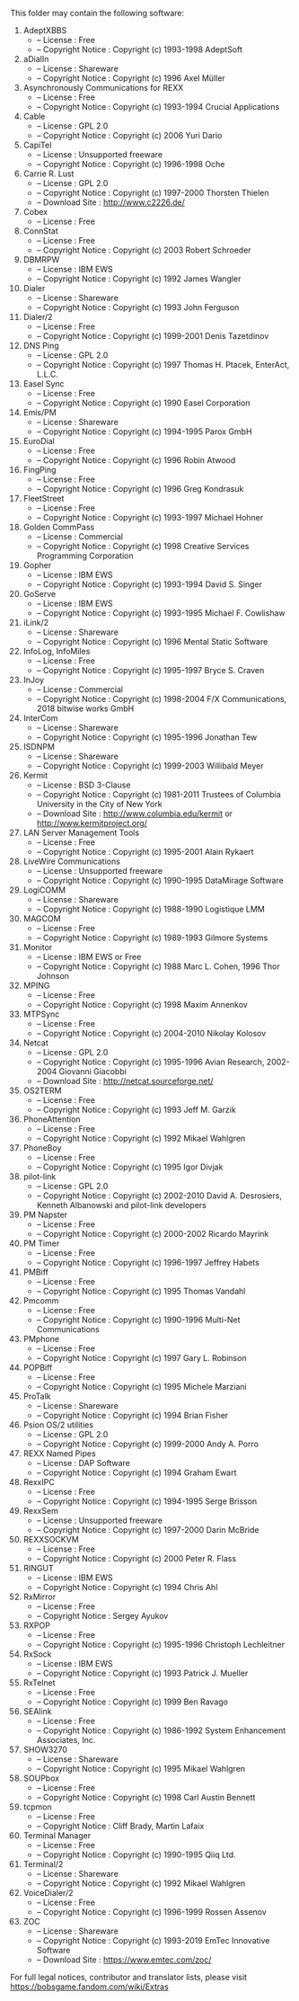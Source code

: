 ﻿This folder may contain the following software:

1. AdeptXBBS
   - – License : Free
   - – Copyright Notice : Copyright (c) 1993-1998 AdeptSoft
2. aDialIn
   - – License : Shareware
   - – Copyright Notice : Copyright (c) 1996 Axel Müller
3. Asynchronously Communications for REXX
   - – License : Free
   - – Copyright Notice : Copyright (c) 1993-1994 Crucial Applications
4. Cable
   - – License : GPL 2.0
   - – Copyright Notice : Copyright (c) 2006 Yuri Dario
5. CapiTel
   - – License : Unsupported freeware
   - – Copyright Notice : Copyright (c) 1996-1998 Oche
6. Carrie R. Lust
   - – License : GPL 2.0
   - – Copyright Notice : Copyright (c) 1997-2000 Thorsten Thielen
   - – Download Site : http://www.c2226.de/
7. Cobex
   - – License : Free
8. ConnStat
   - – License : Free
   - – Copyright Notice : Copyright (c) 2003 Robert Schroeder
9. DBMRPW
   - – License : IBM EWS
   - – Copyright Notice : Copyright (c) 1992 James Wangler
10. Dialer
    - – License : Shareware
    - – Copyright Notice : Copyright (c) 1993 John Ferguson
11. Dialer/2
    - – License : Free
    - – Copyright Notice : Copyright (c) 1999-2001 Denis Tazetdinov
12. DNS Ping
    - – License : GPL 2.0
    - – Copyright Notice : Copyright (c) 1997 Thomas H. Ptacek, EnterAct, L.L.C.
13. Easel Sync
    - – License : Free
    - – Copyright Notice : Copyright (c) 1990 Easel Corporation
14. Emis/PM
    - – License : Shareware
    - – Copyright Notice : Copyright (c) 1994-1995 Parox GmbH
15. EuroDial
    - – License : Free
    - – Copyright Notice : Copyright (c) 1996 Robin Atwood
16. FingPing
    - – License : Free
    - – Copyright Notice : Copyright (c) 1996 Greg Kondrasuk
17. FleetStreet
    - – License : Free
    - – Copyright Notice : Copyright (c) 1993-1997 Michael Hohner
18. Golden CommPass
    - – License : Commercial
    - – Copyright Notice : Copyright (c) 1998 Creative Services Programming Corporation
19. Gopher
    - – License : IBM EWS
    - – Copyright Notice : Copyright (c) 1993-1994 David S. Singer
20. GoServe
    - – License : IBM EWS
    - – Copyright Notice : Copyright (c) 1993-1995 Michael F. Cowlishaw
21. iLink/2
    - – License : Shareware
    - – Copyright Notice : Copyright (c) 1996 Mental Static Software
22. InfoLog, InfoMiles
    - – License : Free
    - – Copyright Notice : Copyright (c) 1995-1997 Bryce S. Craven
23. InJoy
    - – License : Commercial
    - – Copyright Notice : Copyright (c) 1998-2004 F/X Communications, 2018 bitwise works GmbH
24. InterCom
    - – License : Shareware
    - – Copyright Notice : Copyright (c) 1995-1996 Jonathan Tew
25. ISDNPM
    - – License : Shareware
    - – Copyright Notice : Copyright (c) 1999-2003 Willibald Meyer
26. Kermit
    - – License : BSD 3-Clause
    - – Copyright Notice : Copyright (c) 1981-2011 Trustees of Columbia University in the City of New York
    - – Download Site : http://www.columbia.edu/kermit or http://www.kermitproject.org/
27. LAN Server Management Tools
    - – License : Free
    - – Copyright Notice : Copyright (c) 1995-2001 Alain Rykaert
28. LiveWire Communications
    - – License : Unsupported freeware
    - – Copyright Notice : Copyright (c) 1990-1995 DataMirage Software
29. LogiCOMM
    - – License : Shareware
    - – Copyright Notice : Copyright (c) 1988-1990 Logistique LMM
30. MAGCOM
    - – License : Free
    - – Copyright Notice : Copyright (c) 1989-1993 Gilmore Systems
31. Monitor
    - – License : IBM EWS or Free
    - – Copyright Notice : Copyright (c) 1988 Marc L. Cohen, 1996 Thor Johnson
32. MPING
    - – License : Free
    - – Copyright Notice : Copyright (c) 1998 Maxim Annenkov
33. MTPSync
    - – License : Free
    - – Copyright Notice : Copyright (c) 2004-2010 Nikolay Kolosov
34. Netcat
    - – License : GPL 2.0
    - – Copyright Notice : Copyright (c) 1995-1996 Avian Research, 2002-2004 Giovanni Giacobbi
    - – Download Site : http://netcat.sourceforge.net/
35. OS2TERM
    - – License : Free
    - – Copyright Notice : Copyright (c) 1993 Jeff M. Garzik
36. PhoneAttention
    - – License : Free
    - – Copyright Notice : Copyright (c) 1992 Mikael Wahlgren
37. PhoneBoy
    - – License : Free
    - – Copyright Notice : Copyright (c) 1995 Igor Divjak
38. pilot-link
    - – License : GPL 2.0
    - – Copyright Notice : Copyright (c) 2002-2010 David A. Desrosiers, Kenneth Albanowski and pilot-link developers
39. PM Napster
    - – License : Free
    - – Copyright Notice : Copyright (c) 2000-2002 Ricardo Mayrink
40. PM Timer
    - – License : Free
    - – Copyright Notice : Copyright (c) 1996-1997 Jeffrey Habets
41. PMBiff
    - – License : Free
    - – Copyright Notice : Copyright (c) 1995 Thomas Vandahl
42. Pmcomm
    - – License : Free
    - – Copyright Notice : Copyright (c) 1990-1996 Multi-Net Communications
43. PMphone
    - – License : Free
    - – Copyright Notice : Copyright (c) 1997 Gary L. Robinson
44. POPBiff
    - – License : Free
    - – Copyright Notice : Copyright (c) 1995 Michele Marziani
45. ProTalk
    - – License : Shareware
    - – Copyright Notice : Copyright (c) 1994 Brian Fisher
46. Psion OS/2 utilities
    - – License : GPL 2.0
    - – Copyright Notice : Copyright (c) 1999-2000 Andy A. Porro
47. REXX Named Pipes
    - – License : DAP Software
    - – Copyright Notice : Copyright (c) 1994 Graham Ewart
48. RexxIPC
    - – License : Free
    - – Copyright Notice : Copyright (c) 1994-1995 Serge Brisson
49. RexxSem
    - – License : Unsupported freeware
    - – Copyright Notice : Copyright (c) 1997-2000 Darin McBride
50. REXXSOCKVM
    - – License : Free
    - – Copyright Notice : Copyright (c) 2000 Peter R. Flass
51. RINGUT
    - – License : IBM EWS
    - – Copyright Notice : Copyright (c) 1994 Chris Ahl
52. RxMirror
    - – License : Free
    - – Copyright Notice : Sergey Ayukov
53. RXPOP
    - – License : Free
    - – Copyright Notice : Copyright (c) 1995-1996 Christoph Lechleitner
54. RxSock
    - – License : IBM EWS
    - – Copyright Notice : Copyright (c) 1993 Patrick J. Mueller
55. RxTelnet
    - – License : Free
    - – Copyright Notice : Copyright (c) 1999 Ben Ravago
56. SEAlink
    - – License : Free
    - – Copyright Notice : Copyright (c) 1986-1992 System Enhancement Associates, Inc.
57. SHOW3270
    - – License : Shareware
    - – Copyright Notice : Copyright (c) 1995 Mikael Wahlgren
58. SOUPbox
    - – License : Free
    - – Copyright Notice : Copyright (c) 1998 Carl Austin Bennett
59. tcpmon
    - – License : Free
    - – Copyright Notice : Cliff Brady, Martin Lafaix
60. Terminal Manager
    - – License : Free
    - – Copyright Notice : Copyright (c) 1990-1995 Qiiq Ltd.
61. Terminal/2
    - – License : Shareware
    - – Copyright Notice : Copyright (c) 1992 Mikael Wahlgren
62. VoiceDialer/2
    - – License : Free
    - – Copyright Notice : Copyright (c) 1996-1999 Rossen Assenov
63. ZOC
    - – License : Shareware
    - – Copyright Notice : Copyright (c) 1993-2019 EmTec Innovative Software
    - – Download Site : https://www.emtec.com/zoc/

For full legal notices, contributor and translator lists, please visit https://bobsgame.fandom.com/wiki/Extras
